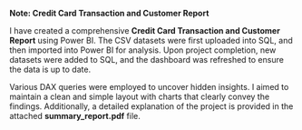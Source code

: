 **Note: Credit Card Transaction and Customer Report**

I have created a comprehensive **Credit Card Transaction and Customer Report** using Power BI. The CSV datasets were first uploaded into SQL, and then imported into Power BI for analysis. Upon project completion, new datasets were added to SQL, and the dashboard was refreshed to ensure the data is up to date.

Various DAX queries were employed to uncover hidden insights. I aimed to maintain a clean and simple layout with charts that clearly convey the findings. Additionally, a detailed explanation of the project is provided in the attached **summary_report.pdf** file.
